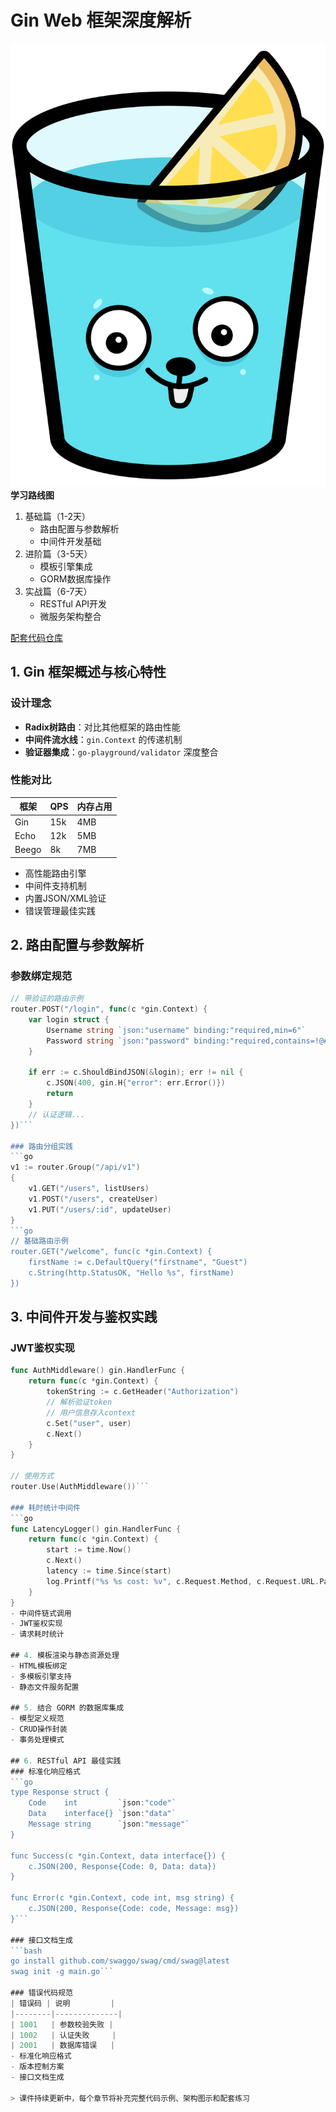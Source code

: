 # Gin Web 框架深度解析

![Gin架构图](https://raw.githubusercontent.com/gin-gonic/logo/master/color.png)
**学习路线图**
1. 基础篇（1-2天）
    - 路由配置与参数解析
    - 中间件开发基础
2. 进阶篇（3-5天）
    - 模板引擎集成
    - GORM数据库操作
3. 实战篇（6-7天）
    - RESTful API开发
    - 微服务架构整合

[配套代码仓库](https://github.com/gin-gonic/examples)

## 1. Gin 框架概述与核心特性
### 设计理念
- **Radix树路由**：对比其他框架的路由性能
- **中间件流水线**：`gin.Context` 的传递机制
- **验证器集成**：`go-playground/validator` 深度整合

### 性能对比
| 框架 | QPS | 内存占用 |
|------|-----|---------|
| Gin  | 15k | 4MB      |
| Echo | 12k | 5MB      |
| Beego| 8k  | 7MB      |
- 高性能路由引擎
- 中间件支持机制
- 内置JSON/XML验证
- 错误管理最佳实践

## 2. 路由配置与参数解析
### 参数绑定规范
```go
// 带验证的路由示例
router.POST("/login", func(c *gin.Context) {
    var login struct {
        Username string `json:"username" binding:"required,min=6"`
        Password string `json:"password" binding:"required,contains=!@#"`
    }
    
    if err := c.ShouldBindJSON(&login); err != nil {
        c.JSON(400, gin.H{"error": err.Error()})
        return
    }
    // 认证逻辑...
})```

### 路由分组实践
```go
v1 := router.Group("/api/v1")
{
    v1.GET("/users", listUsers)
    v1.POST("/users", createUser)
    v1.PUT("/users/:id", updateUser)
}
```go
// 基础路由示例
router.GET("/welcome", func(c *gin.Context) {
    firstName := c.DefaultQuery("firstname", "Guest")
    c.String(http.StatusOK, "Hello %s", firstName)
})
```

## 3. 中间件开发与鉴权实践
### JWT鉴权实现
```go
func AuthMiddleware() gin.HandlerFunc {
    return func(c *gin.Context) {
        tokenString := c.GetHeader("Authorization")
        // 解析验证token
        // 用户信息存入context
        c.Set("user", user)
        c.Next()
    }
}

// 使用方式
router.Use(AuthMiddleware())```

### 耗时统计中间件
```go
func LatencyLogger() gin.HandlerFunc {
    return func(c *gin.Context) {
        start := time.Now()
        c.Next()
        latency := time.Since(start)
        log.Printf("%s %s cost: %v", c.Request.Method, c.Request.URL.Path, latency)
    }
}
- 中间件链式调用
- JWT鉴权实现
- 请求耗时统计

## 4. 模板渲染与静态资源处理
- HTML模板绑定
- 多模板引擎支持
- 静态文件服务配置

## 5. 结合 GORM 的数据库集成
- 模型定义规范
- CRUD操作封装
- 事务处理模式

## 6. RESTful API 最佳实践
### 标准化响应格式
```go
type Response struct {
    Code    int         `json:"code"`
    Data    interface{} `json:"data"`
    Message string      `json:"message"`
}

func Success(c *gin.Context, data interface{}) {
    c.JSON(200, Response{Code: 0, Data: data})
}

func Error(c *gin.Context, code int, msg string) {
    c.JSON(200, Response{Code: code, Message: msg})
}```

### 接口文档生成
```bash
go install github.com/swaggo/swag/cmd/swag@latest
swag init -g main.go```

### 错误代码规范
| 错误码 | 说明         |
|--------|--------------|
| 1001   | 参数校验失败 |
| 1002   | 认证失败     |
| 2001   | 数据库错误   |
- 标准化响应格式
- 版本控制方案
- 接口文档生成

> 课件持续更新中，每个章节将补充完整代码示例、架构图示和配套练习